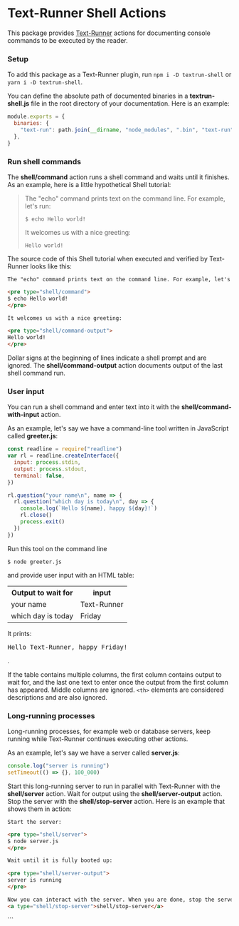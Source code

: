# Text-Runner Shell Actions

This package provides [Text-Runner](https://github.com/kevgo/text-runner)
actions for documenting console commands to be executed by the reader.

### Setup

To add this package as a Text-Runner plugin, run <code type="npm/install">npm i
-D textrun-shell</code> or <code type="npm/install">yarn i -D
textrun-shell</code>.

<!-- TODO: verify this somehow -->

You can define the absolute path of documented binaries in a
**textrun-shell.js** file in the root directory of your documentation. Here is
an example:

```js
module.exports = {
  binaries: {
    "text-run": path.join(__dirname, "node_modules", ".bin", "text-run"),
  },
}
```

### Run shell commands

The <b type="action/name-full">shell/command</b> action runs a shell command and
waits until it finishes. As an example, here is a little hypothetical Shell
tutorial:

> The "echo" command prints text on the command line. For example, let's run:
>
> ```
> $ echo Hello world!
> ```
>
> It welcomes us with a nice greeting:
>
> ```
> Hello world!
> ```

The source code of this Shell tutorial when executed and verified by Text-Runner
looks like this:

<a type="extension/runnable-region">

```md
The "echo" command prints text on the command line. For example, let's run:

<pre type="shell/command">
$ echo Hello world!
</pre>

It welcomes us with a nice greeting:

<pre type="shell/command-output">
Hello world!
</pre>
```

</a>

Dollar signs at the beginning of lines indicate a shell prompt and are ignored.
The <b type="action/name-full">shell/command-output</b> action documents output
of the last shell command run.

### User input

You can run a shell command and enter text into it with the
<b type="action/name-full">shell/command-with-input</b> action.

<a type="workspace/new-file">

As an example, let's say we have a command-line tool written in JavaScript
called **greeter.js**:

```js
const readline = require("readline")
var rl = readline.createInterface({
  input: process.stdin,
  output: process.stdout,
  terminal: false,
})

rl.question("your name\n", name => {
  rl.question("which day is today\n", day => {
    console.log(`Hello ${name}, happy ${day}!`)
    rl.close()
    process.exit()
  })
})
```

</a>

<a type="shell/command-with-input">

Run this tool on the command line

```
$ node greeter.js
```

and provide user input with an HTML table:

<table>
  <tr>
    <th>Output to wait for</th>
    <th>input</th>
  </tr>
  <tr>
    <td>your name</td>
    <td>Text-Runner</td>
  </tr>
  <tr>
    <td>which day is today</td>
    <td>Friday</td>
  </tr>
</table>

</a>

It prints:

<pre type="shell/command-output">
Hello Text-Runner, happy Friday!
</pre>.

If the table contains multiple columns, the first column contains output to wait
for, and the last one text to enter once the output from the first column has
appeared. Middle columns are ignored. `<th>` elements are considered
descriptions and are also ignored.

### Long-running processes

Long-running processes, for example web or database servers, keep running while
Text-Runner continues executing other actions.

<a type="workspace/new-file">

As an example, let's say we have a server called **server.js**:

```js
console.log("server is running")
setTimeout(() => {}, 100_000)
```

</a>

Start this long-running server to run in parallel with Text-Runner with the
<b type="action/name-full">shell/server</b> action. Wait for output using the
<b type="action/name-full">shell/server-output</b> action. Stop the server with
the <b type="action/name-full">shell/stop-server</b> action. Here is an example
that shows them in action:

<a type="extension/runnable-region">

```html
Start the server:

<pre type="shell/server">
$ node server.js
</pre>

Wait until it is fully booted up:

<pre type="shell/server-output">
server is running
</pre>

Now you can interact with the server. When you are done, stop the server:
<a type="shell/stop-server">shell/stop-server</a>
```

</a>
```
